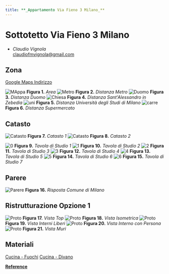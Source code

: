 ```yaml
---
title: **_Appartamento Via Fieno 3 Milano_**
---
```


# Sottotetto Via Fieno 3 Milano
* _Claudio Vignola_     
claudiofmvignola@gmail.com

## Zona
[Google Maps Indirizzo](https://www.google.com/maps/place/Via+Fieno,+3,+20123+Milano+MI,+Italy/@45.4598077,9.1848355,17z/data=!3m1!4b1!4m5!3m4!1s0x4786c6aa3bcde1b9:0xaaa0deb4782300b2!8m2!3d45.459804!4d9.1870295)

![MAppa](/Mappa.jpg)
**Figura 1.** _Area_
![Metro](/Metro.jpg)
**Figura 2.** _Distanza Metro_
![Duomo](/Duomo.jpg)
**Figura 3.** _Distanza Duomo_
![Chiesa](/Chiesa.jpg)
**Figura 4.** _Distanza Sant'Alessandro in Zebedia_
![uni](/uni.jpg)
**Figura 5.** _Distanza Università degli Studi di Milano_
![carre](/carre.jpg)
**Figura 6.** _Distanza Supermercato_

## Catasto
![Catasto](/0001.jpg)
**Figura 7.** _Catasto 1_
![Catasto](/0002.jpg)
**Figura 8.** _Catasto 2_


![0](/T_00.jpg)
**Figura 9.** _Tavola di Studio 1_
![1](/T_01.jpg)
**Figura 10.** _Tavola di Studio 2_
![2](/T_02.jpg)
**Figura 11.** _Tavola di Studio 3_
![3](/T_03.jpg)
**Figura 12.** _Tavola di Studio 4_
![4](/T_04.jpg)
**Figura 13.** _Tavola di Studio 5_
![5](/T_05.jpg)
**Figura 14.** _Tavola di Studio 6_
![6](/T_06.jpg)
**Figura 15.** _Tavola di Studio 7_


## Parere
![Parere](/parere.jpg)
**Figura 16.** _Risposta Comune di Milano_


## Ristrutturazione Opzione 1
![Proto](/Proto1.jpg)
**Figura 17.** _Vista Top_
![Proto](/Proto2.jpg)
**Figura 18.** _Vista Isometrica_
![Proto](/Proto3.jpg)
**Figura 19.** _Vista Interni Liberi_
![Proto](/Proto3_1.jpg)
**Figura 20.** _Vista Interno con Persona_
![Proto](/Proto4.jpg)
**Figura 21.** _Vista Muri_

## Materiali

[Cucina - Fuochi](https://www.google.com/maps/place/Via+Fieno,+3,+20123+Milano+MI,+Italy/@45.4598077,9.1848355,17z/data=!3m1!4b1!4m5!3m4!1s0x4786c6aa3bcde1b9:0xaaa0deb4782300b2!8m2!3d45.459804!4d9.1870295)
[Cucina - Divano](https://www.bludot.com/the-diplomat-sleeper-sofa.html)



[**Reference**](/Reference)


